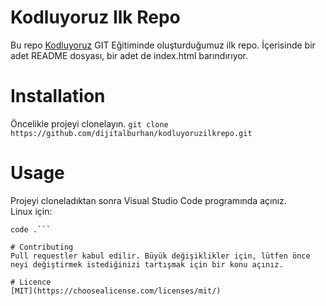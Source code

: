 # Kodluyoruz Ilk Repo
Bu repo [Kodluyoruz](https://kodluyoruz.org) GIT Eğitiminde oluşturduğumuz ilk repo. İçerisinde bir adet README dosyası, bir adet de index.html barındırıyor.

# Installation
Öncelikle projeyi clonelayın.
```git clone https://github.com/dijitalburhan/kodluyoruzilkrepo.git```

# Usage
Projeyi cloneladıktan sonra Visual Studio Code programında açınız.
<br>Linux için:
```cd kodluyoruzilkrepo
code .```

# Contributing
Pull requestler kabul edilir. Büyük değişiklikler için, lütfen önce neyi değiştirmek istediğinizi tartışmak için bir konu açınız.

# Licence
[MIT](https://choosealicense.com/licenses/mit/)
